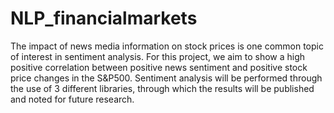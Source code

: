 # NLP_financialmarkets
 
The impact of news media information on stock prices is one common topic of interest in sentiment analysis. For this project, we aim to show a high positive correlation between positive news sentiment and positive stock price changes in the S&P500. Sentiment analysis will be performed through the use of 3 different libraries, through which the results will be published and noted for future research.
